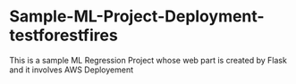 # Sample-ML-Project-Deployment-testforestfires
This is  a sample ML Regression Project whose web part is created by Flask and it involves AWS Deployement
